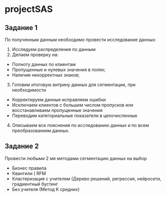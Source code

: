 # projectSAS
## Задание 1
По полученным данным необходимо провести исследование данных:
1. Исследуем распределения по данным
2. Делаем проверку на:
- Полноту данных по клиентам
- Пропущенные и нулевых значения в полях;
- Наличие некорректных знаков;
3. Готовим итоговую витрину данных для сегментации,
при необходимости
- Корректируем данные исправляем ошибки
- Исключаем клиентов с большим числом пропусков или
восстанавливаем пропущенные значения
- Переводим категориальные показатели в целочисленные
4. Описываем все пояснения по исследованию данных и по всем преобразованиям данных.
## Задание 2
Провести любыми 2 мя методами сегментацию данных на выбор
- Бизнес правила
- Квантили ( RFM
- Кластеризация с учителем (Дерево решений, регрессия, нейросети, градиентный бустинг
- Без учителя (Метод K средних)
